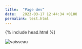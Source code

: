 ```yaml
---
title:  "Page dev"
date:   2023-03-17 12:44:34 +0100
permalink: test.html
---
```

{% include head.html %}

<div>
    <img src="/assets/Vaisseau.jpg" alt="vaisseau" usemap="#vaisseau" id="vaisseau_img">
    <map name="vaisseau" id="vaisseau">
        <area shape="rect" coords="284,650,568,779" alt="personnages" href="personnages.html" />
        <area shape="rect" coords="619,1071,889,1197" alt="geographie" href="geographie.html" />
        <area shape="rect" coords="1320,1060,1626,1185" alt="temps_universel" href="temps_universel.html" />
        <area shape="rect" coords="1686,634,1968,759" alt="especes" href="especes.html" />
    </map>
</div>

